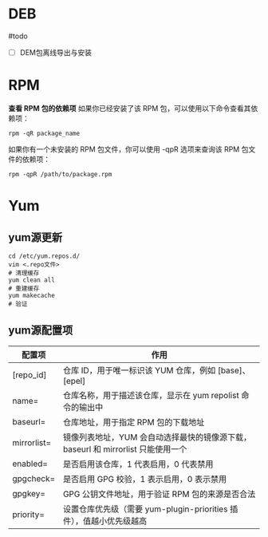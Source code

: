 # DEB
#todo
- [ ] DEM包离线导出与安装

# RPM
**查看 RPM 包的依赖项**
如果你已经安装了该 RPM 包，可以使用以下命令查看其依赖项：
```shell
rpm -qR package_name
```
如果你有一个未安装的 RPM 包文件，你可以使用 -qpR 选项来查询该 RPM 包文件的依赖项：
```shell
rpm -qpR /path/to/package.rpm
```
# Yum
## yum源更新
```shell
cd /etc/yum.repos.d/
vim <.repo文件>
# 清理缓存
yum clean all
# 重建缓存
yum makecache
# 验证
```
## yum源配置项

| 配置项         | 作用                                                   |
| ----------- | ---------------------------------------------------- |
| [repo_id]   | 仓库 ID，用于唯一标识该 YUM 仓库，例如 [base]、[epel]                |
| name=       | 仓库名称，用于描述该仓库，显示在 yum repolist 命令的输出中                 |
| baseurl=    | 仓库地址，用于指定 RPM 包的下载地址                                 |
| mirrorlist= | 镜像列表地址，YUM 会自动选择最快的镜像源下载，baseurl 和 mirrorlist 只能使用一个 |
| enabled=    | 是否启用该仓库，1 代表启用，0 代表禁用                                |
| gpgcheck=   | 是否启用 GPG 校验，1 表示启用，0 表示禁用                            |
| gpgkey=     | GPG 公钥文件地址，用于验证 RPM 包的来源是否合法                         |
| priority=   | 设置仓库优先级（需要 yum-plugin-priorities 插件），值越小优先级越高        |
